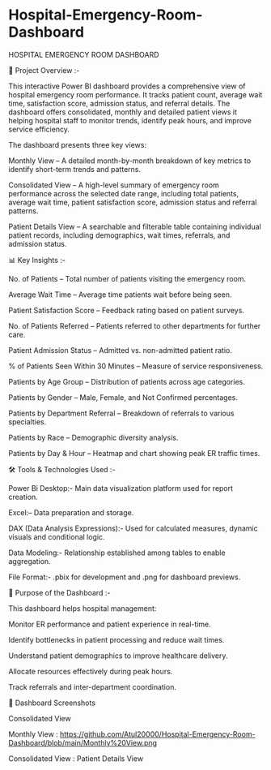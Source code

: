 # Hospital-Emergency-Room-Dashboard
HOSPITAL EMERGENCY ROOM DASHBOARD

📌 Project Overview :-

This interactive Power BI dashboard provides a comprehensive view of hospital emergency room performance. It tracks patient count, average wait time, satisfaction score, admission status, and referral details. The dashboard offers consolidated, monthly and detailed patient views it helping hospital staff to monitor trends, identify peak hours, and improve service efficiency.

The dashboard presents three key views:

Monthly View – A detailed month-by-month breakdown of key metrics to identify short-term trends and patterns.

Consolidated View – A high-level summary of emergency room performance across the selected date range, including total patients, average wait time, patient satisfaction score, admission status and referral patterns.

Patient Details View – A searchable and filterable table containing individual patient records, including demographics, wait times, referrals, and admission status.


📊 Key Insights :-

No. of Patients – Total number of patients visiting the emergency room.

Average Wait Time – Average time patients wait before being seen.

Patient Satisfaction Score – Feedback rating based on patient surveys.

No. of Patients Referred – Patients referred to other departments for further care.

Patient Admission Status – Admitted vs. non-admitted patient ratio.

% of Patients Seen Within 30 Minutes – Measure of service responsiveness.

Patients by Age Group – Distribution of patients across age categories.

Patients by Gender – Male, Female, and Not Confirmed percentages.

Patients by Department Referral – Breakdown of referrals to various specialties.

Patients by Race – Demographic diversity analysis.

Patients by Day & Hour – Heatmap and chart showing peak ER traffic times.


🛠 Tools & Technologies Used :-

Power Bi Desktop:- Main data visualization platform used for report creation.

Excel:– Data preparation and storage.

DAX (Data Analysis Expressions):- Used for calculated measures, dynamic visuals and conditional logic.

Data Modeling:- Relationship established among tables to enable aggregation.

File Format:- .pbix for development and .png for dashboard previews.


🎯 Purpose of the Dashboard :-

This dashboard helps hospital management:

Monitor ER performance and patient experience in real-time.

Identify bottlenecks in patient processing and reduce wait times.

Understand patient demographics to improve healthcare delivery.

Allocate resources effectively during peak hours.

Track referrals and inter-department coordination.


📸 Dashboard Screenshots

Consolidated View

Monthly View : https://github.com/Atul20000/Hospital-Emergency-Room-Dashboard/blob/main/Monthly%20View.png

Consolidated View : 
Patient Details View


